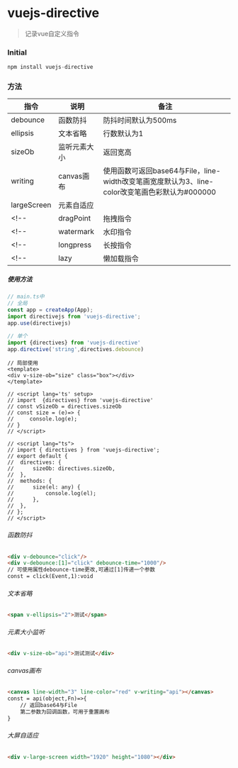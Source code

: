 # vuejs-directive

> 记录vue自定义指令

### Initial

```js
npm install vuejs-directive
```
### 方法
| 指令 | 说明 | 备注 |
|---|---|---|
| debounce | 函数防抖 | 防抖时间默认为500ms|
| ellipsis | 文本省略 | 行数默认为1 |
| sizeOb | 监听元素大小 | 返回宽高 |
| writing | canvas画布 | 使用函数可返回base64与File，line-width改变笔画宽度默认为3、line-color改变笔画色彩默认为#000000  |
| largeScreen | 元素自适应 | |
<!-- | dragPoint | 拖拽指令 | 拖拽元素 | -->
<!-- | watermark | 水印指令 | 添加水印 | -->
<!-- | longpress | 长按指令 | 长按触发事件 | -->
<!-- | lazy | 懒加载指令 | 图片懒加载 | -->

##### 使用方法

```js
// main.ts中
// 全局
const app = createApp(App);
import directivejs from 'vuejs-directive';
app.use(directivejs)

// 单个
import {directives} from 'vuejs-directive'
app.directive('string',directives.debounce)

```
```template
// 局部使用
<template>
<div v-size-ob="size" class="box"></div>
</template>

// <script lang='ts' setup>
// import  {directives} from 'vuejs-directive'
// const vSizeOb = directives.sizeOb
// const size = (e)=> {
//     console.log(e);
// }
// </script>

// <script lang="ts">
// import { directives } from 'vuejs-directive';
// export default {
// 	directives: {
// 		sizeOb: directives.sizeOb,
// 	},
// 	methods: {
// 		size(el: any) {
// 			console.log(el);
// 		},
// 	},
// };
// </script>
```
###### 函数防抖

```html
<div v-debounce="click"/>
<div v-debounce:[1]="click" debounce-time="1000"/>
// 可使用属性debounce-time更改,可通过[1]传递一个参数
const = click(Event,1):void
```

###### 文本省略

```html
<span v-ellipsis="2">测试</span>
```

###### 元素大小监听

```html
<div v-size-ob="api">测试测试</div>
```
###### canvas画布

```html
<canvas line-width="3" line-color="red" v-writing="api"></canvas>
const = api(object,Fn)=>{
    // 返回base64与File
    第二参数为回调函数，可用于重置画布
}

```
###### 大屏自适应

```html
<div v-large-screen width="1920" height="1080"></div>
```
